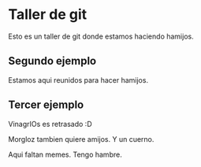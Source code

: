 # Taller de git

Esto es un taller de git donde estamos haciendo hamijos.

## Segundo ejemplo

Estamos aqui reunidos para hacer hamijos.

## Tercer ejemplo

VinagrIOs es retrasado :D

Morgloz tambien quiere amijos. Y un cuerno.

Aqui faltan memes.
Tengo hambre.
